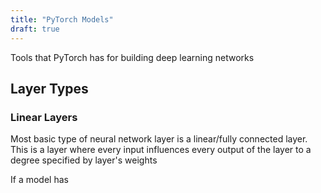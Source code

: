 ```yaml
---
title: "PyTorch Models"
draft: true
---
```


Tools that PyTorch has for building deep learning networks

## Layer Types

### Linear Layers

Most basic type of neural network layer is a linear/fully connected layer. This is a layer where every input influences every output of the layer to a degree specified by layer's weights

If a model has 
